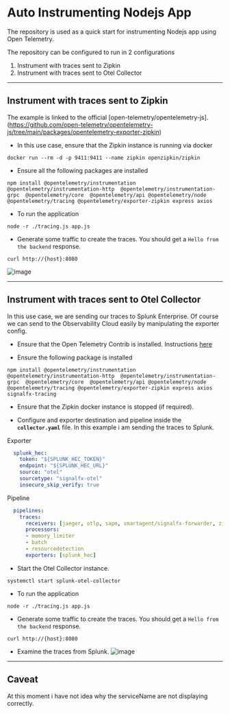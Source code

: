 # Auto Instrumenting Nodejs App

The repository is used as a quick start for instrumenting Nodejs app using Open Telemetry. 

The repository can be configured to run in 2 configurations
1. Instrument with traces sent to Zipkin
2. Instrument with traces sent to Otel Collector

---

## Instrument with traces sent to Zipkin

The example is linked to the official [open-telemetry/opentelemetry-js].(https://github.com/open-telemetry/opentelemetry-js/tree/main/packages/opentelemetry-exporter-zipkin)

- In this use case, ensure that the Zipkin instance is running via docker 

`docker run --rm -d -p 9411:9411 --name zipkin openzipkin/zipkin`

- Ensure all the following packages are installed

`npm install @opentelemetry/instrumentation @opentelemetry/instrumentation-http  @opentelemetry/instrumentation-grpc  @opentelemetry/core  @opentelemetry/api @opentelemetry/node @opentelemetry/tracing @opentelemetry/exporter-zipkin express axios`

- To run the application

`node -r ./tracing.js app.js`

- Generate some traffic to create the traces. You should get a `Hello from the backend` response.

`curl http://{host}:8080`

![image](https://user-images.githubusercontent.com/84762890/120888666-2534a580-c62c-11eb-8d86-53dc971cda17.png)

---

## Instrument with traces sent to Otel Collector

In this use case, we are sending our traces to Splunk Enterprise. Of course we can send to the Observability Cloud easily by manipulating the exporter config.

- Ensure that the Open Telemetry Contrib is installed. Instructions [here](https://github.com/open-telemetry/opentelemetry-collector-contrib/releases)

- Ensure the following package is installed

`npm install @opentelemetry/instrumentation @opentelemetry/instrumentation-http  @opentelemetry/instrumentation-grpc  @opentelemetry/core  @opentelemetry/api @opentelemetry/node @opentelemetry/tracing @opentelemetry/exporter-zipkin express axios signalfx-tracing`

- Ensure that the Zipkin docker instance is stopped (if required). 

- Configure and exporter destination and pipeline inside the **`collector.yaml`** file. In this example i am sending the traces to Splunk. 

Exporter
```yaml
  splunk_hec:
    token: "${SPLUNK_HEC_TOKEN}"
    endpoint: "${SPLUNK_HEC_URL}"
    source: "otel"
    sourcetype: "signalfx-otel"
    insecure_skip_verify: true
```

Pipeline
```yaml
  pipelines:
    traces:
      receivers: [jaeger, otlp, sapm, smartagent/signalfx-forwarder, zipkin]
      processors:
      - memory_limiter
      - batch
      - resourcedetection
      exporters: [splunk_hec]
```

- Start the Otel Collector instance.

`systemctl start splunk-otel-collector`

- To run the application

`node -r ./tracing.js app.js`

- Generate some traffic to create the traces. You should get a `Hello from the backend` response.

`curl http://{host}:8080`

- Examine the traces from Splunk.
![image](https://user-images.githubusercontent.com/84762890/120889359-3c28c700-c62f-11eb-9fc9-d6424e4b758a.png)

--- 

## Caveat

At this moment i have not idea why the serviceName are not displaying correctly. 
